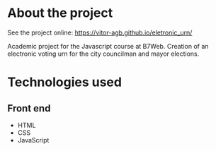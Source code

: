 # About the project

See the project online:
https://vitor-agb.github.io/eletronic_urn/

Academic project for the Javascript course at B7Web.
Creation of an electronic voting urn for the city councilman and mayor elections.

# Technologies used
## Front end
- HTML
- CSS   
- JavaScript
